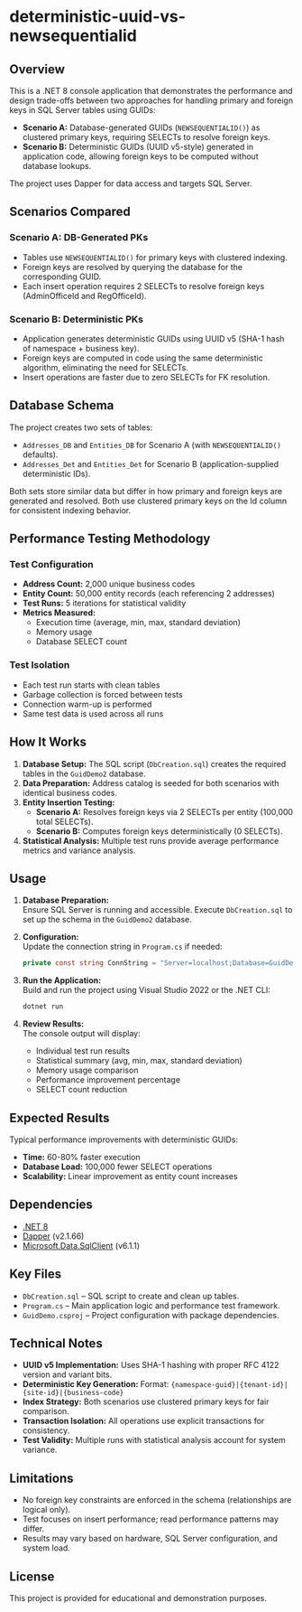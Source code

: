 # deterministic-uuid-vs-newsequentialid


## Overview

This is a .NET 8 console application that demonstrates the performance and design trade-offs between two approaches for handling primary and foreign keys in SQL Server tables using GUIDs:

- **Scenario A:** Database-generated GUIDs (`NEWSEQUENTIALID()`) as clustered primary keys, requiring SELECTs to resolve foreign keys.
- **Scenario B:** Deterministic GUIDs (UUID v5-style) generated in application code, allowing foreign keys to be computed without database lookups.

The project uses Dapper for data access and targets SQL Server.

## Scenarios Compared

### Scenario A: DB-Generated PKs

- Tables use `NEWSEQUENTIALID()` for primary keys with clustered indexing.
- Foreign keys are resolved by querying the database for the corresponding GUID.
- Each insert operation requires 2 SELECTs to resolve foreign keys (AdminOfficeId and RegOfficeId).

### Scenario B: Deterministic PKs

- Application generates deterministic GUIDs using UUID v5 (SHA-1 hash of namespace + business key).
- Foreign keys are computed in code using the same deterministic algorithm, eliminating the need for SELECTs.
- Insert operations are faster due to zero SELECTs for FK resolution.

## Database Schema

The project creates two sets of tables:

- `Addresses_DB` and `Entities_DB` for Scenario A (with `NEWSEQUENTIALID()` defaults).
- `Addresses_Det` and `Entities_Det` for Scenario B (application-supplied deterministic IDs).

Both sets store similar data but differ in how primary and foreign keys are generated and resolved. Both use clustered primary keys on the Id column for consistent indexing behavior.

## Performance Testing Methodology

### Test Configuration

- **Address Count:** 2,000 unique business codes
- **Entity Count:** 50,000 entity records (each referencing 2 addresses)
- **Test Runs:** 5 iterations for statistical validity
- **Metrics Measured:** 
  - Execution time (average, min, max, standard deviation)
  - Memory usage
  - Database SELECT count

### Test Isolation

- Each test run starts with clean tables
- Garbage collection is forced between tests
- Connection warm-up is performed
- Same test data is used across all runs

## How It Works

1. **Database Setup:** The SQL script (`DbCreation.sql`) creates the required tables in the `GuidDemo2` database.
2. **Data Preparation:** Address catalog is seeded for both scenarios with identical business codes.
3. **Entity Insertion Testing:** 
   - **Scenario A:** Resolves foreign keys via 2 SELECTs per entity (100,000 total SELECTs).
   - **Scenario B:** Computes foreign keys deterministically (0 SELECTs).
4. **Statistical Analysis:** Multiple test runs provide average performance metrics and variance analysis.

## Usage

1. **Database Preparation:**  
   Ensure SQL Server is running and accessible. Execute `DbCreation.sql` to set up the schema in the `GuidDemo2` database.

2. **Configuration:**  
   Update the connection string in `Program.cs` if needed:
   ```csharp
   private const string ConnString = "Server=localhost;Database=GuidDemo2;User ID=sa;Password=Azure@123;TrustServerCertificate=True;";
   ```

3. **Run the Application:**  
   Build and run the project using Visual Studio 2022 or the .NET CLI:
   ```bash
   dotnet run
   ```

4. **Review Results:**  
   The console output will display:
   - Individual test run results
   - Statistical summary (avg, min, max, standard deviation)
   - Memory usage comparison
   - Performance improvement percentage
   - SELECT count reduction

## Expected Results

Typical performance improvements with deterministic GUIDs:

- **Time:** 60-80% faster execution
- **Database Load:** 100,000 fewer SELECT operations
- **Scalability:** Linear improvement as entity count increases

## Dependencies

- [.NET 8](https://dotnet.microsoft.com/)
- [Dapper](https://github.com/DapperLib/Dapper) (v2.1.66)
- [Microsoft.Data.SqlClient](https://www.nuget.org/packages/Microsoft.Data.SqlClient/) (v6.1.1)

## Key Files

- `DbCreation.sql` – SQL script to create and clean up tables.
- `Program.cs` – Main application logic and performance test framework.
- `GuidDemo.csproj` – Project configuration with package dependencies.

## Technical Notes

- **UUID v5 Implementation:** Uses SHA-1 hashing with proper RFC 4122 version and variant bits.
- **Deterministic Key Generation:** Format: `{namespace-guid}|{tenant-id}|{site-id}|{business-code}`
- **Index Strategy:** Both scenarios use clustered primary keys for fair comparison.
- **Transaction Isolation:** All operations use explicit transactions for consistency.
- **Test Validity:** Multiple runs with statistical analysis account for system variance.

## Limitations

- No foreign key constraints are enforced in the schema (relationships are logical only).
- Test focuses on insert performance; read performance patterns may differ.
- Results may vary based on hardware, SQL Server configuration, and system load.

## License

This project is provided for educational and demonstration purposes.
